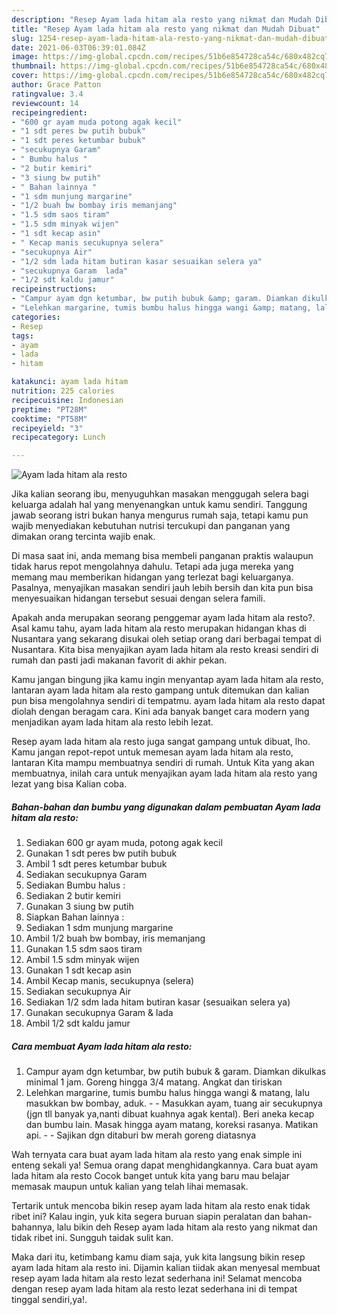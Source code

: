 ```yaml
---
description: "Resep Ayam lada hitam ala resto yang nikmat dan Mudah Dibuat"
title: "Resep Ayam lada hitam ala resto yang nikmat dan Mudah Dibuat"
slug: 1254-resep-ayam-lada-hitam-ala-resto-yang-nikmat-dan-mudah-dibuat
date: 2021-06-03T06:39:01.084Z
image: https://img-global.cpcdn.com/recipes/51b6e854728ca54c/680x482cq70/ayam-lada-hitam-ala-resto-foto-resep-utama.jpg
thumbnail: https://img-global.cpcdn.com/recipes/51b6e854728ca54c/680x482cq70/ayam-lada-hitam-ala-resto-foto-resep-utama.jpg
cover: https://img-global.cpcdn.com/recipes/51b6e854728ca54c/680x482cq70/ayam-lada-hitam-ala-resto-foto-resep-utama.jpg
author: Grace Patton
ratingvalue: 3.4
reviewcount: 14
recipeingredient:
- "600 gr ayam muda potong agak kecil"
- "1 sdt peres bw putih bubuk"
- "1 sdt peres ketumbar bubuk"
- "secukupnya Garam"
- " Bumbu halus "
- "2 butir kemiri"
- "3 siung bw putih"
- " Bahan lainnya "
- "1 sdm munjung margarine"
- "1/2 buah bw bombay iris memanjang"
- "1.5 sdm saos tiram"
- "1.5 sdm minyak wijen"
- "1 sdt kecap asin"
- " Kecap manis secukupnya selera"
- "secukupnya Air"
- "1/2 sdm lada hitam butiran kasar sesuaikan selera ya"
- "secukupnya Garam  lada"
- "1/2 sdt kaldu jamur"
recipeinstructions:
- "Campur ayam dgn ketumbar, bw putih bubuk &amp; garam. Diamkan dikulkas minimal 1 jam. Goreng hingga 3/4 matang. Angkat dan tiriskan"
- "Lelehkan margarine, tumis bumbu halus hingga wangi &amp; matang, lalu masukkan bw bombay, aduk.   Masukkan ayam, tuang air secukupnya (jgn tll banyak ya,nanti dibuat kuahnya agak kental). Beri aneka kecap dan bumbu lain. Masak hingga ayam matang, koreksi rasanya. Matikan api.   Sajikan dgn ditaburi bw merah goreng diatasnya"
categories:
- Resep
tags:
- ayam
- lada
- hitam

katakunci: ayam lada hitam 
nutrition: 225 calories
recipecuisine: Indonesian
preptime: "PT28M"
cooktime: "PT58M"
recipeyield: "3"
recipecategory: Lunch

---
```



![Ayam lada hitam ala resto](https://img-global.cpcdn.com/recipes/51b6e854728ca54c/680x482cq70/ayam-lada-hitam-ala-resto-foto-resep-utama.jpg)

Jika kalian seorang ibu, menyuguhkan masakan menggugah selera bagi keluarga adalah hal yang menyenangkan untuk kamu sendiri. Tanggung jawab seorang istri bukan hanya mengurus rumah saja, tetapi kamu pun wajib menyediakan kebutuhan nutrisi tercukupi dan panganan yang dimakan orang tercinta wajib enak.

Di masa  saat ini, anda memang bisa membeli panganan praktis walaupun tidak harus repot mengolahnya dahulu. Tetapi ada juga mereka yang memang mau memberikan hidangan yang terlezat bagi keluarganya. Pasalnya, menyajikan masakan sendiri jauh lebih bersih dan kita pun bisa menyesuaikan hidangan tersebut sesuai dengan selera famili. 



Apakah anda merupakan seorang penggemar ayam lada hitam ala resto?. Asal kamu tahu, ayam lada hitam ala resto merupakan hidangan khas di Nusantara yang sekarang disukai oleh setiap orang dari berbagai tempat di Nusantara. Kita bisa menyajikan ayam lada hitam ala resto kreasi sendiri di rumah dan pasti jadi makanan favorit di akhir pekan.

Kamu jangan bingung jika kamu ingin menyantap ayam lada hitam ala resto, lantaran ayam lada hitam ala resto gampang untuk ditemukan dan kalian pun bisa mengolahnya sendiri di tempatmu. ayam lada hitam ala resto dapat diolah dengan beragam cara. Kini ada banyak banget cara modern yang menjadikan ayam lada hitam ala resto lebih lezat.

Resep ayam lada hitam ala resto juga sangat gampang untuk dibuat, lho. Kamu jangan repot-repot untuk memesan ayam lada hitam ala resto, lantaran Kita mampu membuatnya sendiri di rumah. Untuk Kita yang akan membuatnya, inilah cara untuk menyajikan ayam lada hitam ala resto yang lezat yang bisa Kalian coba.

<!--inarticleads1-->

##### Bahan-bahan dan bumbu yang digunakan dalam pembuatan Ayam lada hitam ala resto:

1. Sediakan 600 gr ayam muda, potong agak kecil
1. Gunakan 1 sdt peres bw putih bubuk
1. Ambil 1 sdt peres ketumbar bubuk
1. Sediakan secukupnya Garam
1. Sediakan  Bumbu halus :
1. Sediakan 2 butir kemiri
1. Gunakan 3 siung bw putih
1. Siapkan  Bahan lainnya :
1. Sediakan 1 sdm munjung margarine
1. Ambil 1/2 buah bw bombay, iris memanjang
1. Gunakan 1.5 sdm saos tiram
1. Ambil 1.5 sdm minyak wijen
1. Gunakan 1 sdt kecap asin
1. Ambil  Kecap manis, secukupnya (selera)
1. Sediakan secukupnya Air
1. Sediakan 1/2 sdm lada hitam butiran kasar (sesuaikan selera ya)
1. Gunakan secukupnya Garam &amp; lada
1. Ambil 1/2 sdt kaldu jamur




<!--inarticleads2-->

##### Cara membuat Ayam lada hitam ala resto:

1. Campur ayam dgn ketumbar, bw putih bubuk &amp; garam. Diamkan dikulkas minimal 1 jam. Goreng hingga 3/4 matang. Angkat dan tiriskan
1. Lelehkan margarine, tumis bumbu halus hingga wangi &amp; matang, lalu masukkan bw bombay, aduk.  -  - Masukkan ayam, tuang air secukupnya (jgn tll banyak ya,nanti dibuat kuahnya agak kental). Beri aneka kecap dan bumbu lain. Masak hingga ayam matang, koreksi rasanya. Matikan api.  -  - Sajikan dgn ditaburi bw merah goreng diatasnya




Wah ternyata cara buat ayam lada hitam ala resto yang enak simple ini enteng sekali ya! Semua orang dapat menghidangkannya. Cara buat ayam lada hitam ala resto Cocok banget untuk kita yang baru mau belajar memasak maupun untuk kalian yang telah lihai memasak.

Tertarik untuk mencoba bikin resep ayam lada hitam ala resto enak tidak ribet ini? Kalau ingin, yuk kita segera buruan siapin peralatan dan bahan-bahannya, lalu bikin deh Resep ayam lada hitam ala resto yang nikmat dan tidak ribet ini. Sungguh taidak sulit kan. 

Maka dari itu, ketimbang kamu diam saja, yuk kita langsung bikin resep ayam lada hitam ala resto ini. Dijamin kalian tiidak akan menyesal membuat resep ayam lada hitam ala resto lezat sederhana ini! Selamat mencoba dengan resep ayam lada hitam ala resto lezat sederhana ini di tempat tinggal sendiri,ya!.

